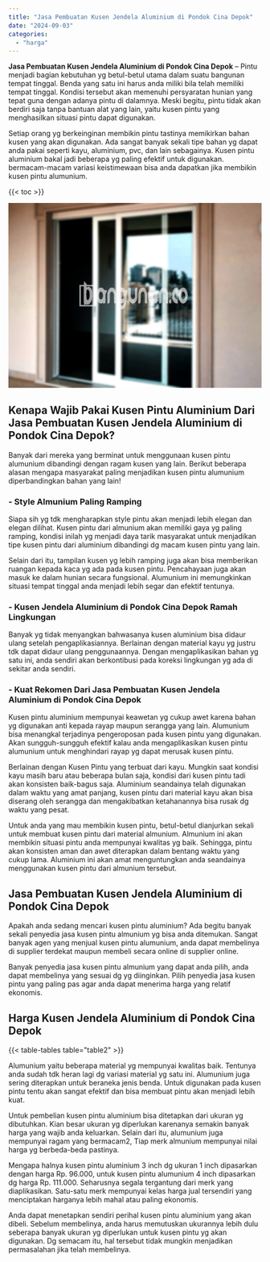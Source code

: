```yaml
---
title: "Jasa Pembuatan Kusen Jendela Aluminium di Pondok Cina Depok"
date: "2024-09-03"
categories: 
  - "harga"
---
```


**Jasa Pembuatan Kusen Jendela Aluminium di Pondok Cina Depok** – Pintu menjadi bagian kebutuhan yg betul-betul utama dalam suatu bangunan tempat tinggal. Benda yang satu ini harus anda miliki bila telah memiliki tempat tinggal. Kondisi tersebut akan memenuhi persyaratan hunian yang tepat guna dengan adanya pintu di dalamnya. Meski begitu, pintu tidak akan berdiri saja tanpa bantuan alat yang lain, yaitu kusen pintu yang menghasilkan situasi pintu dapat digunakan.

Setiap orang yg berkeinginan membikin pintu tastinya memikirkan bahan kusen yang akan digunakan. Ada sangat banyak sekali tipe bahan yg dapat anda pakai seperti kayu, aluminium, pvc, dan lain sebagainya. Kusen pintu aluminium bakal jadi beberapa yg paling efektif untuk digunakan. bermacam-macam variasi keistimewaan bisa anda dapatkan jika membikin kusen pintu alumunium.

{{< toc >}}

![Jasa Pembuatan Kusen Jendela Aluminium di Pondok Cina Depok](/images/harga-kusen-jendela-alumunium-18.png)

## Kenapa Wajib Pakai Kusen Pintu Aluminium Dari Jasa Pembuatan Kusen Jendela Aluminium di Pondok Cina Depok?

Banyak dari mereka yang berminat untuk menggunaan kusen pintu alumunium dibandingi dengan ragam kusen yang lain. Berikut beberapa alasan mengapa masyarakat paling menjadikan kusen pintu alumunium diperbandingkan bahan yang lain!

### \- Style Almunium Paling Ramping

Siapa sih yg tdk mengharapkan style pintu akan menjadi lebih elegan dan elegan dilihat. Kusen pintu dari almunium akan memiliki gaya yg paling ramping, kondisi inilah yg menjadi daya tarik masyarakat untuk menjadikan tipe kusen pintu dari aluminium dibandingi dg macam kusen pintu yang lain.

Selain dari itu, tampilan kusen yg lebih ramping juga akan bisa memberikan ruangan kepada kaca yg ada pada kusen pintu. Pencahayaan juga akan masuk ke dalam hunian secara fungsional. Alumunium ini memungkinkan situasi tempat tinggal anda menjadi lebih segar dan efektif tentunya.

### \- Kusen Jendela Aluminium di Pondok Cina Depok Ramah Lingkungan

Banyak yg tidak menyangkan bahwasanya kusen aluminium bisa didaur ulang setelah pengaplikasiannya. Berlainan dengan material kayu yg justru tdk dapat didaur ulang penggunaannya. Dengan mengaplikasikan bahan yg satu ini, anda sendiri akan berkontibusi pada koreksi lingkungan yg ada di sekitar anda sendiri.

### \- Kuat Rekomen Dari Jasa Pembuatan Kusen Jendela Aluminium di Pondok Cina Depok

Kusen pintu aluminium mempunyai keawetan yg cukup awet karena bahan yg digunakan anti kepada rayap maupun serangga yang lain. Alumunium bisa menangkal terjadinya pengeroposan pada kusen pintu yang digunakan. Akan sungguh-sungguh efektif kalau anda mengaplikasikan kusen pintu alumunium untuk menghindari rayap yg dapat merusak kusen pintu.

Berlainan dengan Kusen Pintu yang terbuat dari kayu. Mungkin saat kondisi kayu masih baru atau beberapa bulan saja, kondisi dari kusen pintu tadi akan konsisten baik-bagus saja. Aluminium seandainya telah digunakan dalam waktu yang amat panjang, kusen pintu dari material kayu akan bisa diserang oleh serangga dan mengakibatkan ketahanannya bisa rusak dg waktu yang pesat.

Untuk anda yang mau membikin kusen pintu, betul-betul dianjurkan sekali untuk membuat kusen pintu dari material almunium. Almunium ini akan membikin situasi pintu anda mempunyai kwalitas yg baik. Sehingga, pintu akan konsisten aman dan awet diterapkan dalam bentang waktu yang cukup lama. Aluminium ini akan amat menguntungkan anda seandainya menggunakan kusen pintu dari almunium tersebut.

## Jasa Pembuatan Kusen Jendela Aluminium di Pondok Cina Depok

Apakah anda sedang mencari kusen pintu aluminium? Ada begitu banyak sekali penyedia jasa kusen pintu almunium yg bisa anda ditemukan. Sangat banyak agen yang menjual kusen pintu alumunium, anda dapat membelinya di supplier terdekat maupun membeli secara online di supplier online.

Banyak penyedia jasa kusen pintu almunium yang dapat anda pilih, anda dapat membelinya yang sesuai dg yg diinginkan. Pilih penyedia jasa kusen pintu yang paling pas agar anda dapat menerima harga yang relatif ekonomis.

## Harga Kusen Jendela Aluminium di Pondok Cina Depok

{{< table-tables table="table2" >}}

Alumunium yaitu beberapa material yg mempunyai kwalitas baik. Tentunya anda sudah tdk heran lagi dg variasi material yg satu ini. Alumunium juga sering diterapkan untuk beraneka jenis benda. Untuk digunakan pada kusen pintu tentu akan sangat efektif dan bisa membuat pintu akan menjadi lebih kuat.

Untuk pembelian kusen pintu aluminium bisa ditetapkan dari ukuran yg dibutuhkan. Kian besar ukuran yg diperlukan karenanya semakin banyak harga yang wajib anda keluarkan. Selain dari itu, alumunium juga mempunyai ragam yang bermacam2, Tiap merk almunium mempunyai nilai harga yg berbeda-beda pastinya.

Mengapa halnya kusen pintu aluminium 3 inch dg ukuran 1 inch dipasarkan dengan harga Rp. 96.000, untuk kusen pintu alumunium 4 inch dipasarkan dg harga Rp. 111.000. Seharusnya segala tergantung dari merk yang diaplikasikan. Satu-satu merk mempunyai kelas harga jual tersendiri yang menciptakan harganya lebih mahal atau paling ekonomis.

Anda dapat menetapkan sendiri perihal kusen pintu aluminium yang akan dibeli. Sebelum membelinya, anda harus memutuskan ukurannya lebih dulu seberapa banyak ukuran yg diperlukan untuk kusen pintu yg akan digunakan. Dg semacam itu, hal tersebut tidak mungkin menjadikan permasalahan jika telah membelinya.
